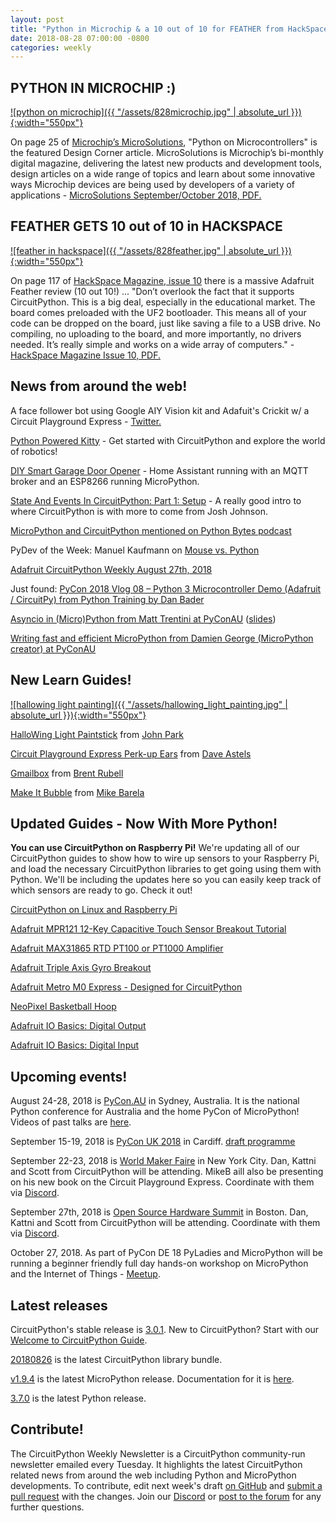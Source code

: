 ```yaml
---
layout: post
title: "Python in Microchip & a 10 out of 10 for FEATHER from HackSpace!"
date: 2018-08-28 07:00:00 -0800
categories: weekly
---
```


## PYTHON IN MICROCHIP :)

[![python on microchip]({{ "/assets/828microchip.jpg" | absolute_url }}){:width="550px"}](http://ww1.microchip.com/downloads/en/DeviceDoc/MicroSolutions_September_October_2018.pdf)

On page 25 of [Microchip’s MicroSolutions](http://www.microchip.com/about-us/microsolutions-enewsletter), "Python on Microcontrollers" is the featured Design Corner article. MicroSolutions is Microchip’s bi-monthly digital magazine, delivering the latest new products and development tools, design articles on a wide range of topics and learn about some innovative ways Microchip devices are being used by developers of a variety of applications - [MicroSolutions September/October 2018, PDF.](http://ww1.microchip.com/downloads/en/DeviceDoc/MicroSolutions_September_October_2018.pdf)

## FEATHER GETS 10 out of 10 in HACKSPACE

[![feather in hackspace]({{ "/assets/828feather.jpg" | absolute_url }}){:width="550px"}](https://s3-eu-west-1.amazonaws.com/rpi-magazines/issues/full_pdfs/000/000/018/original/HackSpaceMag10.pdf)

On page 117 of [HackSpace Magazine, issue 10](https://hackspace.raspberrypi.org/issues/10) there is a massive Adafruit Feather review (10 out 10!) ... "Don’t overlook the fact that it supports CircuitPython. This is a big deal, especially in the educational market. The board comes preloaded with the UF2 bootloader. This means all of your code can be dropped on the board, just like saving a file to a USB drive. No compiling, no uploading to the board, and more importantly, no drivers needed. It’s really simple and works on a wide array of computers." - [HackSpace Magazine Issue 10, PDF.](https://s3-eu-west-1.amazonaws.com/rpi-magazines/issues/full_pdfs/000/000/018/original/HackSpaceMag10.pdf)

## News from around the web!

A face follower bot using Google AIY Vision kit and Adafuit's Crickit w/ a Circuit Playground Express - [Twitter.](https://twitter.com/bbtinkerer/status/1033873721440657408?s=11)

[Python Powered Kitty](http://codekitty.org/#intro) - Get started with CircuitPython and explore the world of robotics!

[DIY Smart Garage Door Opener](https://selfhostedhome.com/diy-smart-garage-door-opener/) - Home Assistant running with an MQTT broker and an ESP8266 running MicroPython.

[State And Events In CircuitPython: Part 1: Setup](https://jjmojojjmojo.github.io/circuitpython-state-part-1.html) - A really good intro to where CircuitPython is with more to come from Josh Johnson.

[MicroPython and CircuitPython mentioned on Python Bytes podcast](https://pythonbytes.fm/episodes/show/92/will-your-python-be-compiled)

PyDev of the Week: Manuel Kaufmann on [Mouse vs. Python](https://www.blog.pythonlibrary.org/2018/08/27/pydev-of-the-week-manuel-kaufmann/)

[Adafruit CircuitPython Weekly August 27th, 2018](https://youtu.be/pyew9CN2hDM)

Just found: [PyCon 2018 Vlog 08 – Python 3 Microcontroller Demo (Adafruit / CircuitPy) from Python Training by Dan Bader](https://www.youtube.com/watch?v=71eAnJeQu2U)

[Asyncio in (Micro)Python from Matt Trentini at PyConAU](https://www.youtube.com/watch?v=tIgu7q38bUw) ([slides](https://docs.google.com/presentation/d/1IzhpM3QLXE3UF22D7gQMMQj29YgYzPz3ykvvzoX-oF4/edit#slide=id.p))

[Writing fast and efficient MicroPython from Damien George (MicroPython creator) at PyConAU](https://www.youtube.com/watch?v=hHec4qL00x0)

## New Learn Guides!

[![hallowing light painting]({{ "/assets/hallowing_light_painting.jpg" | absolute_url }}){:width="550px"}](https://learn.adafruit.com/hallowing-light-paintstick)

[HalloWing Light Paintstick](https://learn.adafruit.com/hallowing-light-paintstick) from [John Park](https://learn.adafruit.com/users/johnpark)

[Circuit Playground Express Perk-up Ears](https://learn.adafruit.com/perk-up-ears) from [Dave Astels](https://learn.adafruit.com/users/dastels)

[Gmailbox](https://learn.adafruit.com/gmailbox) from [Brent Rubell](https://learn.adafruit.com/users/brubell)

[Make It Bubble](https://learn.adafruit.com/make-it-bubble) from [Mike Barela](https://learn.adafruit.com/users/MikeBarela)

## Updated Guides - Now With More Python!

**You can use CircuitPython on Raspberry Pi!** We're updating all of our CircuitPython guides to show how to wire up sensors to your Raspberry Pi, and load the necessary CircuitPython libraries to get going using them with Python. We'll be including the updates here so you can easily keep track of which sensors are ready to go. Check it out!

[CircuitPython on Linux and Raspberry Pi](https://learn.adafruit.com/circuitpython-on-raspberrypi-linux)

[Adafruit MPR121 12-Key Capacitive Touch Sensor Breakout Tutorial](https://learn.adafruit.com/adafruit-mpr121-12-key-capacitive-touch-sensor-breakout-tutorial)

[Adafruit MAX31865 RTD PT100 or PT1000 Amplifier](https://learn.adafruit.com/adafruit-max31865-rtd-pt100-amplifier)

[Adafruit Triple Axis Gyro Breakout](https://learn.adafruit.com/adafruit-triple-axis-gyro-breakout)

[Adafruit Metro M0 Express - Designed for CircuitPython](https://learn.adafruit.com/adafruit-metro-m0-express-designed-for-circuitpython)

[NeoPixel Basketball Hoop](https://learn.adafruit.com/neopixel-mini-basketball-hoop)

[Adafruit IO Basics: Digital Output](https://learn.adafruit.com/adafruit-io-basics-digital-output)

[Adafruit IO Basics: Digital Input](https://learn.adafruit.com/adafruit-io-basics-digital-input)

## Upcoming events!

August 24-28, 2018 is [PyCon.AU](https://2018.pycon-au.org/) in Sydney, Australia. It is the national Python conference for Australia and the home PyCon of MicroPython! Videos of past talks are [here](https://www.youtube.com/user/PyConAU).

September 15-19, 2018 is [PyCon UK 2018](https://2018.pyconuk.org/) in Cardiff. [draft programme](https://2018.pyconuk.org/programme/)

September 22-23, 2018 is [World Maker Faire](https://makerfaire.com/new-york/) in New York City. Dan, Kattni and Scott from CircuitPython will be attending. MikeB aill also be presenting on his new book on the Circuit Playground Express. Coordinate with them via [Discord](https://adafru.it/discord).

September 27th, 2018 is [Open Source Hardware Summit](https://2018.oshwa.org/) in Boston. Dan, Kattni and Scott from CircuitPython will be attending. Coordinate with them via [Discord](https://adafru.it/discord).

October 27, 2018. As part of PyCon DE 18 PyLadies and MicroPython will be running a beginner friendly full day hands-on workshop on MicroPython and the Internet of Things - [Meetup](https://www.meetup.com/de-DE/PyData-Suedwest/events/253574767/).

## Latest releases

CircuitPython's stable release is [3.0.1](https://github.com/adafruit/circuitpython/releases/latest). New to CircuitPython? Start with our [Welcome to CircuitPython Guide](https://learn.adafruit.com/welcome-to-circuitpython).

[20180826](https://github.com/adafruit/Adafruit_CircuitPython_Bundle/releases/latest) is the latest CircuitPython library bundle.

[v1.9.4](https://micropython.org/download) is the latest MicroPython release. Documentation for it is [here](http://docs.micropython.org/en/latest/pyboard/).

[3.7.0](https://www.python.org/downloads/) is the latest Python release.

## Contribute!

The CircuitPython Weekly Newsletter is a CircuitPython community-run newsletter emailed every Tuesday. It highlights the latest CircuitPython related news from around the web including Python and MicroPython developments. To contribute, edit next week's draft [on GitHub](https://github.com/adafruit/circuitpython-weekly-newsletter/tree/gh-pages/_drafts) and [submit a pull request](https://help.github.com/articles/editing-files-in-your-repository/) with the changes. Join our [Discord](https://adafru.it/discord) or [post to the forum](https://forums.adafruit.com/viewforum.php?f=60) for any further questions.
